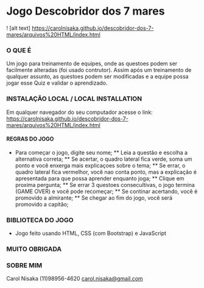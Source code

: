# Jogo Descobridor dos 7 mares
! [alt text] https://carolnisaka.github.io/descobridor-dos-7-mares/arquivos%20HTML/index.html

### O QUE É
Um jogo para treinamento de equipes, onde as questoes podem ser facilmente alteradas (foi usado contrutor). Assim após um treinamento de qualquer assunto, as questoes podem ser modificadas e a equipe possa jogar esse Quiz e validar o aprendizado.

### INSTALAÇÃO LOCAL / LOCAL INSTALLATION 
Em qualquer navegador do seu computador acesse o link: https://carolnisaka.github.io/descobridor-dos-7-mares/arquivos%20HTML/index.html

#### REGRAS DO JOGO
* Para começar o jogo, digite seu nome;
** Leia a questão e escolha a alternativa correta;
** Se acertar, o quadro lateral fica verde, soma um ponto e você enxerga mais explicaçoes sobre o tema;
** Se errar, o quadro lateral fica vermelhor, você nao conta ponto, mas a explicação é apresentada para que possa aprender enquanto joga;
** Clique em proxima pergunta;
** Se errar 3 questoes consecultivas, o jogo termina (GAME OVER) e você pode recomeçar;
** Se continar acertando, você é promovido a almirante;
** Se chegar ao fim do jogo, você será promovido a capitão;

### BIBLIOTECA DO JOGO
* Jogo feito usando HTML, CSS (com Bootstrap) e JavaScript

### MUITO OBRIGADA

### SOBRE MIM
Carol Nisaka
(11)98956-4620
carol.nisaka@gmail.com